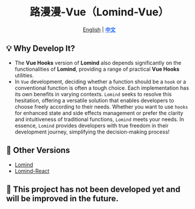 <div align="center">

# 路漫漫-Vue（Lomind-Vue）

<p align="center">
    <a href="README.md">English</a> | 
    <a href="README.zh-CN.md" style="font-weight:700;color:#165dff;text-decoration:underline;">中文</a>
</p>
</div>

## 💡 Why Develop It?

- The **Vue Hooks** version of **Lomind** also depends significantly on the functionalities of **Lomind**, providing a range of practical **Vue Hooks** utilities.
- In `Vue` development, deciding whether a function should be a `hook` or a conventional function is often a tough choice. Each implementation has its own benefits in varying contexts. `Lomind` seeks to resolve this hesitation, offering a versatile solution that enables developers to choose freely according to their needs. Whether you want to use `hooks` for enhanced state and side effects management or prefer the clarity and intuitiveness of traditional functions, `Lomind` meets your needs. In essence, `Lomind` provides developers with true freedom in their development journey, simplifying the decision-making process!

## 🔄 Other Versions

- [Lomind](https://github.com/kwooshung/Lomind)
- [Lomind-React](https://github.com/kwooshung/Lomind-React)

## 🚧 This project has not been developed yet and will be improved in the future.
